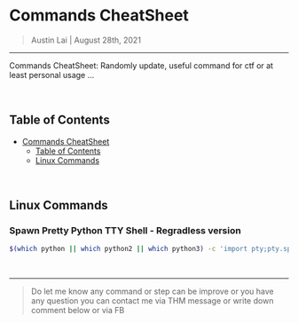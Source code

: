 # Commands CheatSheet

> Austin Lai | August 28th, 2021

---

<!-- Description -->

Commands CheatSheet: Randomly update, useful command for ctf or at least personal usage ...

<!-- /Description -->

<br />

## Table of Contents

<!-- TOC -->

- [Commands CheatSheet](#commands-cheatsheet)
    - [Table of Contents](#table-of-contents)
    - [Linux Commands](#linux-commands)

<!-- /TOC -->

<br />

## Linux Commands

### Spawn Pretty Python TTY Shell - Regradless version

```bash
$(which python || which python2 || which python3) -c 'import pty;pty.spawn("/bin/bash")'
```



<br />

---

> Do let me know any command or step can be improve or you have any question you can contact me via THM message or write down comment below or via FB



